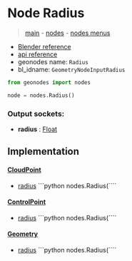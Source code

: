 # Node Radius

> [main](../structure.md) - [nodes](nodes.md) - [nodes menus](nodes_menus.md)

- [Blender reference](https://docs.blender.org/manual/en/latest/modeling/geometry_nodes/input/radius.html)
- [api reference](https://docs.blender.org/api/current/bpy.types.GeometryNodeInputRadius.html)
- geonodes name: `Radius`
- bl_idname: `GeometryNodeInputRadius`

```python
from geonodes import nodes

node = nodes.Radius()
```

### Output sockets:

- **radius** : [Float](Float.md)

## Implementation

#### [CloudPoint](CloudPoint.md)

 - [radius](CloudPoint.md#radius-property) ```python nodes.Radius(````
#### [ControlPoint](ControlPoint.md)

 - [radius](ControlPoint.md#radius-property) ```python nodes.Radius(````
#### [Geometry](Geometry.md)

 - [radius](Geometry.md#radius-property) ```python nodes.Radius(````
